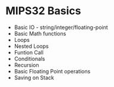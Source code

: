 # MIPS32 Basics

- Basic IO - string/integer/floating-point
- Basic Math functions
- Loops
- Nested Loops
- Funtion Call
- Conditionals
- Recursion
- Basic Floating Point operations
- Saving on Stack
